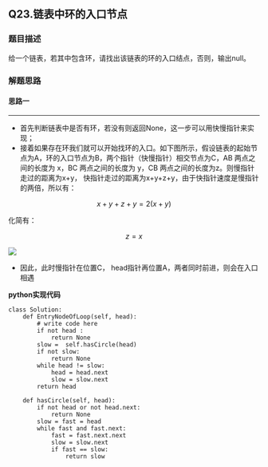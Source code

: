 ## Q23.链表中环的入口节点
### 题目描述
给一个链表，若其中包含环，请找出该链表的环的入口结点，否则，输出null。
### 解题思路
#### 思路一
****
- 首先判断链表中是否有环，若没有则返回None，这一步可以用快慢指针来实现；
- 接着如果存在环我们就可以开始找环的入口。如下图所示，假设链表的起始节点为A，环的入口节点为B，两个指针（快慢指针）相交节点为C，AB 两点之间的长度为 x，BC 两点之间的长度为 y，CB 两点之间的长度为z。则慢指针走过的距离为x+y， 快指针走过的距离为x+y+z+y，由于快指针速度是慢指针的两倍，所以有：

```math
x+y+z+y = 2(x+y)
```
化简有：
```math
 z = x
```
![](http://ww1.sinaimg.cn/large/afd47e42ly1g0pcbybccaj209305x3yi.jpg)
- 因此，此时慢指针在位置C， head指针再位置A，两者同时前进，则会在入口相遇

**python实现代码**
```
class Solution:
    def EntryNodeOfLoop(self, head):
        # write code here
        if not head :
            return None
        slow =  self.hasCircle(head)
        if not slow:
            return None
        while head != slow:
            head = head.next
            slow = slow.next
        return head
    
    def hasCircle(self, head):
        if not head or not head.next:
            return None
        slow = fast = head
        while fast and fast.next:
            fast = fast.next.next
            slow = slow.next
            if fast == slow:
                return slow
```

